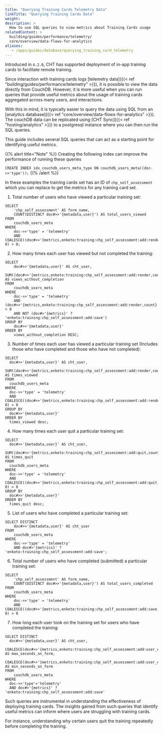 ```yaml
---
title: "Querying Training Cards Telemetry Data"
linkTitle: "Querying Training Cards Data"
weight:
description: >
  How to use SQL queries to view metrics about Training Cards usage
relatedContent: >
  building/guides/performance/telemetry/
  core/overview/data-flows-for-analytics
aliases:
   - /apps/guides/database/querying_training_card_telemetry
---
```


Introduced in `4.2.0`, CHT has supported deployment of in-app training cards to facilitate remote training.

Since interaction with training cards logs [telemetry data]({{< ref "building/guides/performance/telemetry" >}}), it is possible to view the data directly from CouchDB. However, it is more useful when you can run queries that provide useful metrics about the usage of training cards aggregated across many users, and interactions. 

With this in mind, it is typically easier to query the data using SQL from an [analytics database]({{< ref "core/overview/data-flows-for-analytics" >}}). The couchDB data can be replicated using [CHT Sync]({{< ref "hosting/analytics" >}}) to a postgresql instance where you can then run the SQL queries.

This guide includes several SQL queries that can act as a starting point for identifying useful metrics. 

{{% alert title="Note" %}} 
Creating the following index can improve the performance of running these queries 

`CREATE INDEX idx_couchdb_users_meta_type ON couchdb_users_meta((doc->>'type'));`
{{% /alert %}}

In these examples the training cards set has an ID of `chp_self_assessment` which you can replace to get the metrics for any training card set.

1. Total number of users who have viewed a particular training set:

```
SELECT
    'chp_self_assessment' AS form_name,
    COUNT(DISTINCT doc#>>'{metadata,user}') AS total_users_viewed
FROM
    couchdb_users_meta
WHERE
    doc->>'type' = 'telemetry'
    AND COALESCE((doc#>>'{metrics,enketo:training:chp_self_assessment:add:render,count}')::int, 0) > 0;
```

2. How many times each user has viewed but not completed the training:

```
SELECT
    doc#>>'{metadata,user}' AS cht_user,
    SUM((doc#>>'{metrics,enketo:training:chp_self_assessment:add:render,count}')::int) AS views_without_completion
FROM
    couchdb_users_meta
WHERE
    doc->>'type' = 'telemetry'
    AND (doc#>>'{metrics,enketo:training:chp_self_assessment:add:render,count}')::int > 0
    AND NOT (doc#>'{metrics}' ? 'enketo:training:chp_self_assessment:add:save')
GROUP BY
    doc#>>'{metadata,user}'
ORDER BY
    views_without_completion DESC;
```

3. Number of times each user has viewed a particular training set (Includes those who have completed and those who have not completed):

```
SELECT
  doc#>>'{metadata,user}' AS cht_user,
  SUM((doc#>>'{metrics,enketo:training:chp_self_assessment:add:render,count}')::int) AS times_viewed
FROM
  couchdb_users_meta
WHERE
  doc->>'type' = 'telemetry'
  AND COALESCE((doc#>>'{metrics,enketo:training:chp_self_assessment:add:render,count}')::int, 0) > 0
GROUP BY
  doc#>>'{metadata,user}'
ORDER BY
  times_viewed desc;
```

4. How many times each user quit a particular training set:

```
SELECT
  doc#>>'{metadata,user}' AS cht_user,
  SUM((doc#>>'{metrics,enketo:training:chp_self_assessment:add:quit,count}')::int) AS times_quit
FROM
  couchdb_users_meta
WHERE
  doc->>'type' = 'telemetry'
  AND COALESCE((doc#>>'{metrics,enketo:training:chp_self_assessment:add:quit,count}')::int, 0) > 0
GROUP BY
  doc#>>'{metadata,user}'
ORDER BY
  times_quit desc;
```

5. List of users who have completed a particular training set:

```
SELECT DISTINCT
    doc#>>'{metadata,user}' AS cht_user
FROM
    couchdb_users_meta
WHERE
    doc->>'type' = 'telemetry'
    AND doc#>'{metrics}' ? 'enketo:training:chp_self_assessment:add:save';
```

6. Total number of users who have completed (submitted) a particular training set:

```
SELECT
    'chp_self_assessment' AS form_name,
    COUNT(DISTINCT doc#>>'{metadata,user}') AS total_users_completed
FROM
    couchdb_users_meta
WHERE
    doc->>'type' = 'telemetry'
    AND COALESCE((doc#>>'{metrics,enketo:training:chp_self_assessment:add:save,count}')::int, 0) > 0
```

7. How long each user took on the training set for users who have completed the training:

```
SELECT DISTINCT
  doc#>>'{metadata,user}' AS cht_user,
  COALESCE(doc#>>'{metrics,enketo:training:chp_self_assessment:add:user_edit_time,max}','0')::int/1000 AS max_seconds_on_form,    
  COALESCE(doc#>>'{metrics,enketo:training:chp_self_assessment:add:user_edit_time,min}','0')::int/1000 AS min_seconds_on_form
FROM 
    couchdb_users_meta 
WHERE
  doc->>'type'='telemetry'
  AND doc#>'{metrics}' ? 'enketo:training:chp_self_assessment:add:save'
```

Such queries are instrumental in understanding the effectiveness of deploying training cards. The insights gained from such queries that identify useful metrics can inform where users are struggling with training cards. 

For instance, understanding why certain users quit the training repeatedly before completing the training.